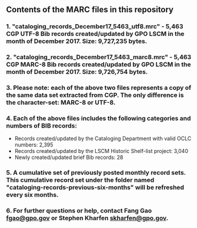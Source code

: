 ## Contents of the MARC files in this repository
###  1. "cataloging_records_December17_5463_utf8.mrc" - 5,463 CGP UTF-8 Bib records created/updated by GPO LSCM in the month of December 2017. Size: 9,727,235 bytes.
###  2. "cataloging_records_December17_5463_marc8.mrc" - 5,463 CGP MARC-8 Bib records created/updated by GPO LSCM in the month of December 2017. Size: 9,726,754 bytes.
###  3. Please note: each of the above two files represents a copy of the same data set extracted from CGP. The only difference is the character-set: MARC-8 or UTF-8.
###  4. Each of the above files includes the following categories and numbers of BIB records:

*  Records created/updated by the Cataloging Department with valid OCLC numbers: 2,395
*  Records created/updated by the LSCM Historic Shelf-list project: 3,040
*  Newly created/updated brief Bib records:  28

###  5. A cumulative set of previously posted monthly record sets. This cumulative record set under the folder named "cataloging-records-previous-six-months" will be refreshed every six months.
###  6. For further questions or help, contact Fang Gao <fgao@gpo.gov> or Stephen Kharfen <skharfen@gpo.gov>.   


